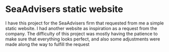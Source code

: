 # SeaAdvisers static website

I have this project for the SeaAdvisers firm that requested from me a simple static website. I had another website as inspiration as a request from the company.
The difficulty of this project was mostly having the patience to make sure that everything looks perfect, and also some adjustments were made along the way to fulfill the request
